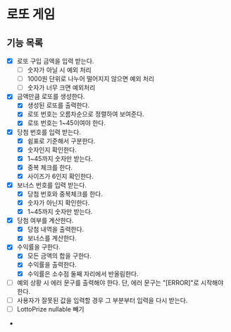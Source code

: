 # 로또 게임

## 기능 목록

- [x]  로또 구입 금액을 입력 받는다.
    - [ ]  숫자가 아닐 시 예외 처리
    - [ ]  1000원 단위로 나누어 떨어지지 않으면 예외 처리
    - [ ]  숫자가 너무 크면 예외처리
- [x] 금액만큼 로또를 생성한다.
    - [x] 생성된 로또를 출력한다.
    - [x] 로또 번호는 오름차순으로 정렬하여 보여준다.
    - [x] 로또 번호는 1~45이여야 한다.
- [x]  당첨 번호를 입력 받는다.
    - [x]  쉼표로 기준해서 구분한다.
    - [x]  숫자인지 확인한다.
    - [x]  1~45까지 숫자만 받는다.
    - [x]  중복 체크를 한다.
    - [x]  사이즈가 6인지 확인한다.
- [x]  보너스 번호를 입력 받는다.
    - [x]  당첨 번호와 중복체크를 한다.
    - [x]  숫자가 아닌지 확인한다.
    - [x]  1~45까지 숫자만 받는다.
- [x]  당첨 여부를 계산한다.
    - [x] 당첨 내역을 출력한다.
    - [x] 보너스를 계산한다.
- [x] 수익률을 구한다.
    - [x] 모든 금액의 합을 구한다.
    - [x] 수익률을 출력한다.
    - [x] 수익률은 소수점 둘째 자리에서 반올림한다.
- [ ] 예외 상황 시 에러 문구를 출력해야 한다. 단, 에러 문구는 "[ERROR]"로 시작해야 한다.
- [ ] 사용자가 잘못된 값을 입력할 경우 그 부분부터 입력을 다시 받는다.
- [ ] LottoPrize nullable 빼기
- 
